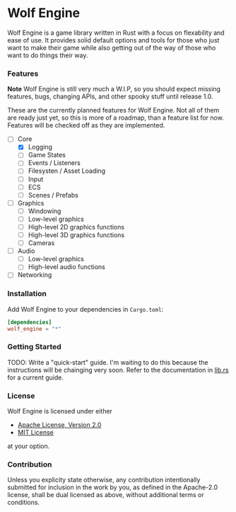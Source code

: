 # Wolf Engine

Wolf Engine is a game library written in Rust with a focus on flexability and
ease of use.  It provides solid default options and tools for those who just
want to make their game while also getting out of the way of those who want to
do things their way.

### Features

**Note**  Wolf Engine is still very much a W.I.P, so you should expect missing
features, bugs, changing APIs, and other spooky stuff until release 1.0.

These are the currently planned features for Wolf Engine.  Not all of them are
ready just yet, so this is more of a roadmap, than a feature list for now. 
Features will be checked off as they are implemented.

- [ ] Core
  - [x] Logging
  - [ ] Game States
  - [ ] Events / Listeners
  - [ ] Filesysten / Asset Loading
  - [ ] Input
  - [ ] ECS
  - [ ] Scenes / Prefabs
- [ ] Graphics
  - [ ] Windowing
  - [ ] Low-level graphics 
  - [ ] High-level 2D graphics functions
  - [ ] High-level 3D graphics functions
  - [ ] Cameras
- [ ] Audio
  - [ ] Low-level graphics
  - [ ] High-level audio functions
- [ ] Networking

### Installation

Add Wolf Engine to your dependencies in `Cargo.toml`:

```TOML
[dependencies]
wolf_engine = "*"
```

### Getting Started

TODO: Write a "quick-start" guide.  I'm waiting to do this because the 
instructions will be chainging very soon.  Refer to the documentation in 
[lib.rs](src/lib.rs) for a current guide.

### License

Wolf Engine is licensed under either 

- [Apache License, Version 2.0](LICENSE-APACHE)
- [MIT License](LICENSE-MIT)

at your option.

### Contribution

Unless you explicity state otherwise, any contribution intentionally submitted
for inclusion in the work by you, as defined in the Apache-2.0 license, shall
be dual licensed as above, without additional terms or conditions.


